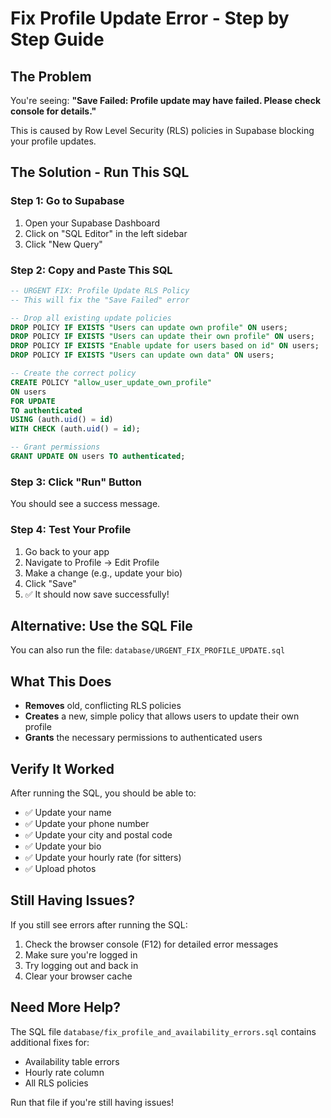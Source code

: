 # Fix Profile Update Error - Step by Step Guide

## The Problem
You're seeing: **"Save Failed: Profile update may have failed. Please check console for details."**

This is caused by Row Level Security (RLS) policies in Supabase blocking your profile updates.

## The Solution - Run This SQL

### Step 1: Go to Supabase
1. Open your Supabase Dashboard
2. Click on "SQL Editor" in the left sidebar
3. Click "New Query"

### Step 2: Copy and Paste This SQL

```sql
-- URGENT FIX: Profile Update RLS Policy
-- This will fix the "Save Failed" error

-- Drop all existing update policies
DROP POLICY IF EXISTS "Users can update own profile" ON users;
DROP POLICY IF EXISTS "Users can update their own profile" ON users;
DROP POLICY IF EXISTS "Enable update for users based on id" ON users;
DROP POLICY IF EXISTS "Users can update own data" ON users;

-- Create the correct policy
CREATE POLICY "allow_user_update_own_profile"
ON users
FOR UPDATE
TO authenticated
USING (auth.uid() = id)
WITH CHECK (auth.uid() = id);

-- Grant permissions
GRANT UPDATE ON users TO authenticated;
```

### Step 3: Click "Run" Button

You should see a success message.

### Step 4: Test Your Profile

1. Go back to your app
2. Navigate to Profile → Edit Profile
3. Make a change (e.g., update your bio)
4. Click "Save"
5. ✅ It should now save successfully!

## Alternative: Use the SQL File

You can also run the file: `database/URGENT_FIX_PROFILE_UPDATE.sql`

## What This Does

- **Removes** old, conflicting RLS policies
- **Creates** a new, simple policy that allows users to update their own profile
- **Grants** the necessary permissions to authenticated users

## Verify It Worked

After running the SQL, you should be able to:
- ✅ Update your name
- ✅ Update your phone number
- ✅ Update your city and postal code
- ✅ Update your bio
- ✅ Update your hourly rate (for sitters)
- ✅ Upload photos

## Still Having Issues?

If you still see errors after running the SQL:

1. Check the browser console (F12) for detailed error messages
2. Make sure you're logged in
3. Try logging out and back in
4. Clear your browser cache

## Need More Help?

The SQL file `database/fix_profile_and_availability_errors.sql` contains additional fixes for:
- Availability table errors
- Hourly rate column
- All RLS policies

Run that file if you're still having issues!
